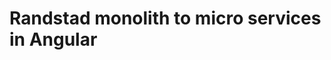 <!--
  slug: randstad-micro-services
  type: fortpolio
  excerpt: White-label Angular implementation of micro-service based functionalities for Randstad operating companies. Leading role in moving and aligning all front-end projects to an Nx-based monorepository housing Angular as well as vanilla and React. 
  categories: JavaScript, HTML/CSS, UX, mobile
  tags: CSS, HTML, TypeScript, Nx, Angular, Storybook, Cypress
  clients: Randstad
  collaboration: 
  prizes: 
  thumbnail: Randstad.png
  image:
  images: 
  inCv: true 
  inPortfolio: false
  dateFrom: 2020-10-01
  dateTo: 2022-09-25
--> 
 
# Randstad monolith to micro services in Angular


